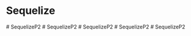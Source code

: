 # Sequelize
#   S e q u e l i z e P 2  
 #   S e q u e l i z e P 2  
 #   S e q u e l i z e P 2  
 #   S e q u e l i z e P 2  
 #   S e q u e l i z e P 2  
 